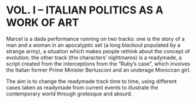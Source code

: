 # VOL. I &#8211; ITALIAN POLITICS AS A WORK OF ART

Marcel is a dada performance running on two tracks: one is the story of a man and a woman in an apocalyptic set (a long blackout populated by a strange army), a situation which makes people rethink about the concept of evolution; the other track (the characters’ nightmares) is a readymade, a script created from the interceptions from the “Ruby’s case”, which involves the Italian former Prime Minister Berlusconi and an underage Moroccan girl.

The aim is to change the readymade track time to time, using different cases taken as readymade from current events to illustrate the contemporary world through grotesque and absurd.
